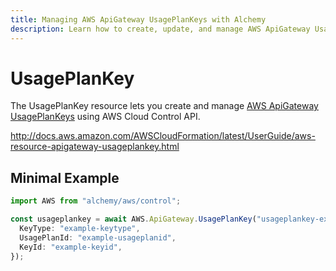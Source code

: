 ```yaml
---
title: Managing AWS ApiGateway UsagePlanKeys with Alchemy
description: Learn how to create, update, and manage AWS ApiGateway UsagePlanKeys using Alchemy Cloud Control.
---
```


# UsagePlanKey

The UsagePlanKey resource lets you create and manage [AWS ApiGateway UsagePlanKeys](https://docs.aws.amazon.com/apigateway/latest/userguide/) using AWS Cloud Control API.

http://docs.aws.amazon.com/AWSCloudFormation/latest/UserGuide/aws-resource-apigateway-usageplankey.html

## Minimal Example

```ts
import AWS from "alchemy/aws/control";

const usageplankey = await AWS.ApiGateway.UsagePlanKey("usageplankey-example", {
  KeyType: "example-keytype",
  UsagePlanId: "example-usageplanid",
  KeyId: "example-keyid",
});
```

